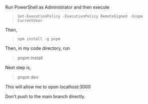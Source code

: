 Run PowerShell as Administrator and then execute 
> `Set-ExecutionPolicy -ExecutionPolicy RemoteSigned -Scope CurrentUser`

Then, 

> `npm install -g pnpm`

Then, in my code directory, run 
> pnpm install

Next step is, 
> pnpm dev

This will allow me to open localhost:3000

Don't push to the main branch directly.
